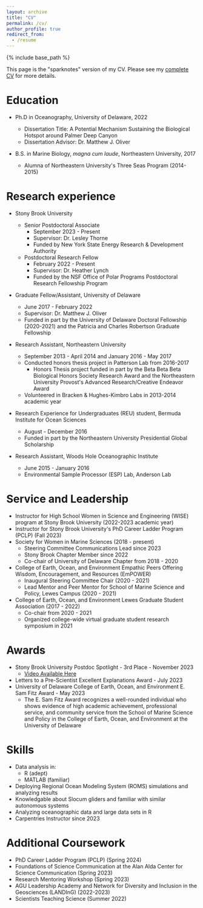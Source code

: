 ```yaml
---
layout: archive
title: "CV"
permalink: /cv/
author_profile: true
redirect_from:
  - /resume
---
```


{% include base_path %}

This page is the "sparknotes" version of my CV. Please see my [complete CV](https://github.com/user-attachments/files/16817939/KLG_CV_2024_v2.pdf) for more details. 

Education
======
* Ph.D in Oceanography, University of Delaware, 2022
  * Dissertation Title: A Potential Mechanism Sustaining the Biological Hotspot around Palmer Deep Canyon
  * Dissertation Advisor: Dr. Matthew J. Oliver 

* B.S. in Marine Biology, _magna cum laude_, Northeastern University, 2017
  * Alumna of Northeastern University's Three Seas Program (2014-2015) 

Research experience
======
* Stony Brook University
  * Senior Postdoctoral Associate
    *  September 2023 - Present
    *  Supervisor: Dr. Lesley Thorne
    *  Funded by New York State Energy Research & Development Authority
  * Postdoctoral Research Fellow
    * February 2022 - Present
    * Supervisor: Dr. Heather Lynch
    * Funded by the NSF Office of Polar Programs Postdoctoral Research Fellowship Program 

* Graduate Fellow/Assistant, University of Delaware
  * June 2017 - February 2022
  * Supervisor: Dr. Matthew J. Oliver
  * Funded in part by the University of Delaware Doctoral Fellowship (2020-2021) and the Patricia and Charles Robertson Graduate Fellowship 

* Research Assistant, Northeastern University 
  * September 2013 - April 2014 and January 2016 - May 2017
  * Conducted honors thesis project in Patterson Lab from 2016-2017
    * Honors Thesis project funded in part by the Beta Beta Beta Biological Honors Society Research Award and the Northeastern University Provost's Advanced Research/Creative Endeavor Award
  * Volunteered in Bracken & Hughes-Kimbro Labs in 2013-2014 academic year

* Research Experience for Undergraduates (REU) student, Bermuda Institute for Ocean Sciences
  * August - December 2016
  * Funded in part by the Northeastern University Presidential Global Scholarship

* Research Assistant, Woods Hole Oceanographic Institute
  * June 2015 - January 2016
  * Environmental Sample Processor (ESP) Lab, Anderson Lab       
  
Service and Leadership
======
* Instructor for High School Women in Science and Engineering (WISE) program at Stony Brook University (2022-2023 academic year)
* Instructor for Stony Brook University's PhD Career Ladder Program (PCLP) (Fall 2023)
* Society for Women in Marine Sciences (2018 - present)
  * Steering Committee Communications Lead since 2023
  * Stony Brook Chapter Member since 2022
  * Co-chair of University of Delaware Chapter from 2018 - 2020
* College of Earth, Ocean, and Environment Empathic Peers Offering Wisdom, Encouragement, and Resources (EmPOWER)
  * Inaugural Steering Committee Chair (2020 - 2021) 
  * Lead Mentor and Peer Mentor for School of Marine Science and Policy, Lewes Campus (2020 - 2021)
* College of Earth, Ocean, and Environment Lewes Graduate Student Association (2017 - 2022) 
  * Co-chair from 2020 - 2021
  * Organized college-wide virtual graduate student research symposium in 2021

Awards
======
* Stony Brook University Postdoc Spotlight - 3rd Place - November 2023
  * [Video Available Here](https://www.youtube.com/watch?v=lyVtvvE3ZPw)
* Letters to a Pre-Scientist Excellent Explanations Award - July 2023
* University of Delaware College of Earth, Ocean, and Environment E. Sam Fitz Award - May 2023
  * The E. Sam Fitz Award recognizes a well-rounded individual who shows evidence of high academic achievement, professional service, and community service from the School of Marine Science and Policy in the College of Earth, Ocean, and Environment at the University of Delaware 

Skills
======
* Data analysis in: 
  * R (adept)
  * MATLAB (familiar)
* Deploying Regional Ocean Modeling System (ROMS) simulations and analyzing results
* Knowledgable about Slocum gliders and familiar with similar autonomous systems
* Analyzing oceanographic data and large data sets in R
* Carpentries Instructor since 2023

Additional Coursework
======
* PhD Career Ladder Program (PCLP) (Spring 2024)
* Foundations of Science Communication at the Alan Alda Center for Science Communication (Spring 2023)
* Research Mentoring Workshop (Spring 2023)
* AGU Leadership Academy and Network for Diversity and Inclusion in the Geosciences (LANDInG) (2022-2023)
* Scientists Teaching Science (Summer 2022)

